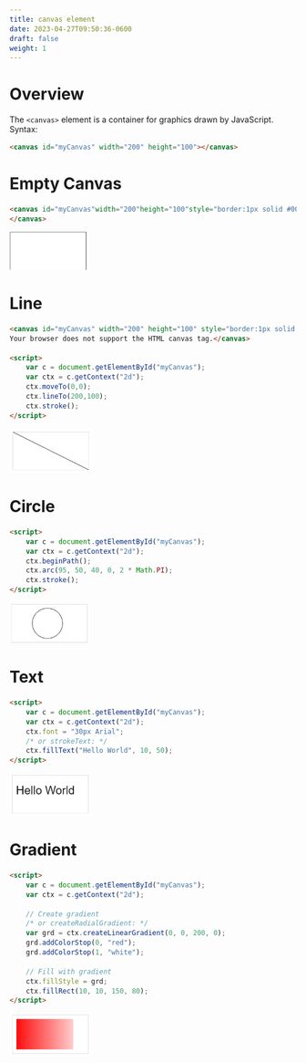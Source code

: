 ```yaml
---
title: canvas element
date: 2023-04-27T09:50:36-0600
draft: false
weight: 1
---
```

# Overview
The `<canvas>` element is a container for graphics drawn by JavaScript.
Syntax: 
```html
<canvas id="myCanvas" width="200" height="100"></canvas>
```
# Empty Canvas
```html
<canvas id="myCanvas"width="200"height="100"style="border:1px solid #000000;">
</canvas>
```
<img src="xHTML_Graphics---canvas--Element-image1.png" style="width:1.40833in;height:0.7in" />  

# Line
```html
<canvas id="myCanvas" width="200" height="100" style="border:1px solid #d3d3d3;">
Your browser does not support the HTML canvas tag.</canvas>

<script>
    var c = document.getElementById("myCanvas");
    var ctx = c.getContext("2d");
    ctx.moveTo(0,0);
    ctx.lineTo(200,100);
    ctx.stroke();
</script>
```
<img src="xHTML_Graphics---canvas--Element-image2.png" style="width:1.5in;height:0.81667in" />  

# Circle
```html
<script>
    var c = document.getElementById("myCanvas");
    var ctx = c.getContext("2d");
    ctx.beginPath();
    ctx.arc(95, 50, 40, 0, 2 * Math.PI);
    ctx.stroke();
</script>
```
<img src="xHTML_Graphics---canvas--Element-image3.png" style="width:1.46667in;height:0.75in" />  

# Text
```html
<script>
    var c = document.getElementById("myCanvas");
    var ctx = c.getContext("2d");
    ctx.font = "30px Arial";
    /* or strokeText: */
    ctx.fillText("Hello World", 10, 50);
</script>
```
<img src="xHTML_Graphics---canvas--Element-image4.png" style="width:1.5in;height:0.79167in" />  

# Gradient
```html
<script>
    var c = document.getElementById("myCanvas");
    var ctx = c.getContext("2d");

    // Create gradient
    /* or createRadialGradient: */
    var grd = ctx.createLinearGradient(0, 0, 200, 0);
    grd.addColorStop(0, "red");
    grd.addColorStop(1, "white");

    // Fill with gradient
    ctx.fillStyle = grd;
    ctx.fillRect(10, 10, 150, 80);
</script>
```

<img src="xHTML_Graphics---canvas--Element-image5.png" style="width:1.50833in;height:0.775in" />


